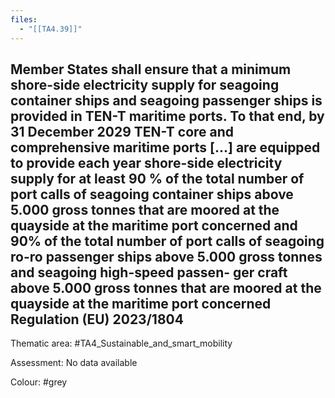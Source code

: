 ```yaml
---
files:
  - "[[TA4.39]]"
---
```

## Member States shall ensure that a minimum shore-side electricity supply for seagoing container ships and seagoing passenger ships is provided in TEN-T maritime ports. To that end, by 31 December 2029 TEN-T core and comprehensive maritime ports [...] are equipped to provide each year shore-side electricity supply for at least 90 % of the total number of port calls of seagoing container ships above 5.000 gross tonnes that are moored at the quayside at the maritime port concerned and 90% of the total number of port calls of seagoing ro-ro passenger ships above 5.000 gross tonnes and seagoing high-speed passen- ger craft above 5.000 gross tonnes that are moored at the quayside at the maritime port concerned Regulation (EU) 2023/1804

Thematic area: #TA4_Sustainable_and_smart_mobility

Assessment: No data available

Colour: #grey